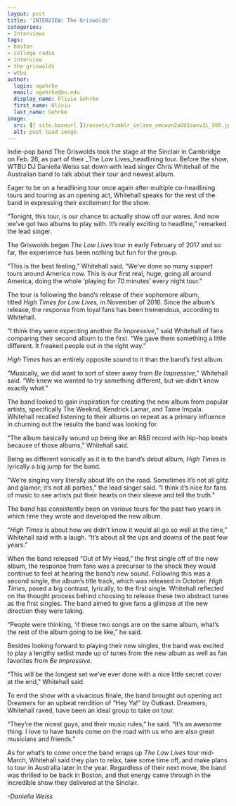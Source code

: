 ```yaml
---
layout: post
title: 'INTERVIEW: The Griswolds'
categories:
- Interviews
tags:
- boston
- college radio
- interview
- the griswolds
- wtbu
author:
  login: ogehrke
  email: ogehrke@bu.edu
  display_name: Olivia Gehrke
  first_name: Olivia
  last_name: Gehrke
image:
  src: {{ site.baseurl }}/assets/tumblr_inline_omcwyn2aGU1swxv3i_500.jpg
  alt: post lead image
---
```


Indie-pop band The Griswolds took the stage at the Sinclair in Cambridge on Feb. 26, as part of their _The Low Lives_headlining tour. Before the show, WTBU DJ Daniella Weiss sat down with lead singer Chris Whitehall of the Australian band to talk about their tour and newest album.

Eager to be on a headlining tour once again after multiple co-headlining tours and touring as an opening act, Whitehall speaks for the rest of the band in expressing their excitement for the show.

“Tonight, this tour, is our chance to actually show off our wares. And now we’ve got two albums to play with. It’s really exciting to headline,” remarked the lead singer.

The Griswolds began _The Low Lives_ tour in early February of 2017 and so far, the experience has been nothing but fun for the group.

“This is the best feeling,” Whitehall said. “We’ve done so many support tours around America now. This is our first real, huge, going all around America, doing the whole ‘playing for 70 minutes’ every night tour.”

The tour is following the band’s release of their sophomore album, titled _High Times for Low Lives,_ in November of 2016. Since the album’s release, the response from loyal fans has been tremendous, according to Whitehall.

“I think they were expecting another _Be Impressive_,” said Whitehall of fans comparing their second album to the first. “We gave them something a little different. It freaked people out in the right way.”

_High Times_ has an entirely opposite sound to it than the band’s first album.

“Musically, we did want to sort of steer away from _Be Impressive_,” Whitehall said. “We knew we wanted to try something different, but we didn’t know exactly what.”

The band looked to gain inspiration for creating the new album from popular artists, specifically The Weeknd, Kendrick Lamar, and Tame Impala. Whitehall recalled listening to their albums on repeat as a primary influence in churning out the results the band was looking for.

“The album basically wound up being like an R&B record with hip-hop beats because of those albums,” Whitehall said.

Being as different sonically as it is to the band’s debut album, _High Times_ is lyrically a big jump for the band.

“We’re singing very literally about life on the road. Sometimes it’s not all glitz and glamor; it’s not all parties,” the lead singer said. “I think it’s nice for fans of music to see artists put their hearts on their sleeve and tell the truth.”

The band has consistently been on various tours for the past two years in which time they wrote and developed the new album.

“_High Times_ is about how we didn’t know it would all go so well at the time,” Whitehall said with a laugh. “It’s about all the ups and downs of the past few years.”

When the band released “Out of My Head,” the first single off of the new album, the response from fans was a precursor to the shock they would continue to feel at hearing the band’s new sound. Following this was a second single, the album’s title track, which was released in October. _High Times_, posed a big contrast, lyrically, to the first single. Whitehall reflected on the thought process behind choosing to release these two abstract tunes as the first singles. The band aimed to give fans a glimpse at the new direction they were taking.

“People were thinking, ‘if these two songs are on the same album, what’s the rest of the album going to be like,” he said.

Besides looking forward to playing their new singles, the band was excited to play a lengthy setlist made up of tunes from the new album as well as fan favorites from _Be Impressive_.

“This will be the longest set we’ve ever done with a nice little secret cover at the end,” Whitehall said.

To end the show with a vivacious finale, the band brought out opening act Dreamers for an upbeat rendition of “Hey Ya!” by Outkast. Dreamers, Whitehall raved, have been an ideal group to take on tour.

“They’re the nicest guys, and their music rules,” he said. “It’s an awesome thing. I love to have bands come on the road with us who are also great musicians and friends.”

As for what’s to come once the band wraps up _The Low Lives_ tour mid-March, Whitehall said they plan to relax, take some time off, and make plans to tour in Australia later in the year. Regardless of their next move, the band was thrilled to be back in Boston, and that energy came through in the incredible show they delivered at the Sinclair.

_\-Daniella Weiss_